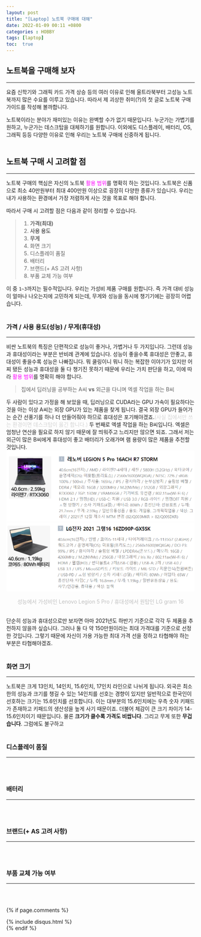```yaml
---
layout: post
title: "[Laptop] 노트북 구매에 대해"
date: 2022-01-09 00:11 +0800
categories : HOBBY
tags: [laptop]
toc:  true
---
```


## 노트북을 구매해 보자
---
요즘 신학기와 그래픽 카드 가격 상승 등의 여러 이유로 인해 울트라북부터 고성능 노트북까지 많은 수요를 이루고 있습니다. 따라서 제 괴상한 취미(?)의 첫 글로 노트북 구매 가이드를 작성해 볼까합니다.

노트북이라는 분야가 재미있는 이유는 완벽할 수가 없기 때문입니다. 누군가는 가볍기를 원하고, 누군가는 데스크탑을 대체하기를 원합니다. 이외에도 디스플레이, 배터리, OS, 그래픽 등등 다양한 이유로 인해 우리는 노트북 구매에 신중하게 됩니다.
<br><br>

## 노트북 구매 시 고려할 점
---
노트북 구매의 핵심은 자신의 노트북 <span style="color:magenta">활용 범위</span>를 명확히 하는 것입니다. 노트북은 신품으로 최소 40만원부터 최대 400만원 이상으로 굉장히 다양한 종류가 있습니다. 우리는 내가 사용하는 환경에서 가장 저렴하게 사는 것을 목표로 해야 합니다.

따라서 구매 시 고려할 점은 다음과 같이 정리할 수 있습니다.
> 1. **가격(최대)**
> 2. **사용 용도**
> 3. **무게**
> 4. 화면 크기
> 5. 디스플레이 품질
> 6. 배터리
> 7. 브랜드(+ AS 고려 사항)
> 8. 부품 교체 가능 여부

이 중 `1~3`까지는 필수적입니다. 우리는 가성비 제품 구매를 원합니다. 즉 가격 대비 성능이 얼마나 나오는지에 고민하게 되는데, 무게와 성능을 동시에 챙기기에는 굉장히 어렵습니다.
<br><br>

### 가격 / 사용 용도(성능) / 무게(휴대성)
---
비싼 노트북의 특징은 단편적으로 성능이 좋거나, 가볍거나 두 가지입니다. 그런데 성능과 휴대성이라는 부분은 반비례 관계에 있습니다. 성능이 좋을수록 휴대성은 안좋고, 휴대성이 좋을수록 성능은 나빠집니다. 뭐 쿨링이니 뭐니 하는 복잡한 이야기가 있지만 어찌 됐든 성능과 휴대성을 둘 다 챙기진 못하기 때문에 우리는 가치 판단을 하고, 이에 따라 <span style="color:magenta">활용 범위</span>를 명확히 해야 합니다.

> 집에서 딥러닝을 공부하는 A씨 **vs** 외근을 다니며 엑셀 작업을 하는 B씨

두 사람이 있다고 가정을 해 보았을 때, 딥러닝으로 CUDA라는 GPU 가속이 필요하다는 것을 아는 이상 A씨는 외장 GPU가 있는 제품을 찾게 됩니다. 결국 외장 GPU가 들어가는 순간 선풍기를 하나 더 만들어줘야 하므로 휴대성은 포기해야겠죠.<span style="color:lightgray">(사실 집에서만 쓰는 환경이면 데스크탑이 옳긴 합니다.)</span> 두 번째로 엑셀 작업을 하는 B씨입니다. 엑셀은 엄청난 연산을 필요로 하지 않기 때문에 잘 띄워주고 느리지만 않으면 되죠. 그래서 저는 외근이 많은 B씨에게 휴대성이 좋고 배터리가 오래가며 램 용량이 많은 제품을 추천할 것입니다.
![legion_5_pro](https://github.com/chaaaning/chaaaning.github.io/blob/master/images/%EB%85%B8%ED%8A%B8%EB%B6%81%EA%B0%80%EC%9D%B4%EB%93%9C/legion5pro.png?raw=true)
![garm16](https://github.com/chaaaning/chaaaning.github.io/blob/master/images/%EB%85%B8%ED%8A%B8%EB%B6%81%EA%B0%80%EC%9D%B4%EB%93%9C/gram16.png?raw=true)
<center>
    <span style="color:silver">
        성능에서 가성비인 Lenovo Legion 5 Pro / 휴대성에서 원탑인 LG gram 16
    </span>
</center>
<br>

단순히 성능과 휴대성으로만 보자면 아마 2021년도 하반기 기준으로 각각 두 제품을 추천하지 않을까 싶습니다. 그러나 둘 다 약 150만원이라는 최대 가격대를 기준으로 선정한 것입니다. 그렇기 때문에 자신이 가용 가능한 최대 가격 선을 정하고 타협해야 하는 부분은 타협해야겠죠.
<br><br>

### 화면 크기
---
노트북은 크게 13인치, 14인치, 15.6인치, 17인치 라인으로 나뉘게 됩니다. 외국은 최소한의 성능과 크기를 챙길 수 있는 14인치를 선호는 경향이 있지만 일반적으로 한국인이 선호하는 크기는 15.6인치를 선호합니다. 이는 대부분의 15.6인치에는 우측 숫자 키패드가 존재하고 키패드의 생산성을 높게 사기 때문이죠. 더불어 체감이 큰 크기 차이가 14-15.6인치이기 때문입니다. 물론 **크기가 클수록 가격도 비쌉니다**. 그리고 무게 또한 **무겁습니다**. 그럼에도 불구하고 
<br><br>

### 디스플레이 품질
---

<br><br>

### 배터리
---

<br><br>

### 브랜드(+ AS 고려 사항)
---

<br><br>

### 부품 교체 가능 여부
---

<br><br>


{% if page.comments %}
<div id="post-disqus" class="container">
{% include disqus.html %}
</div>
{% endif %}